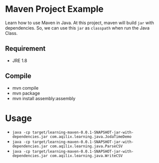 Maven Project Example
==================

Learn how to use Maven in Java. At this project, maven will build `jar`  with dependencies. So, we can use this `jar` as `classpath` when run the Java Class.

## Requirement
* JRE 1.8

## Compile
* mvn compile
* mvn package
* mvn install assembly:assembly

# Usage
* `java -cp target/learning-maven-0.0.1-SNAPSHOT-jar-with-dependencies.jar com.aqilix.learning.java.JodaTimeDemo`
* `java -cp target/learning-maven-0.0.1-SNAPSHOT-jar-with-dependencies.jar com.aqilix.learning.java.ParseCSV`
* `java -cp target/learning-maven-0.0.1-SNAPSHOT-jar-with-dependencies.jar com.aqilix.learning.java.WriteCSV`
